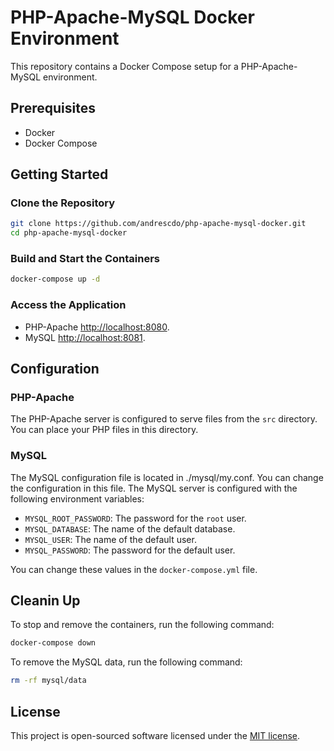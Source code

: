 # PHP-Apache-MySQL Docker Environment

This repository contains a Docker Compose setup for a PHP-Apache-MySQL environment.

## Prerequisites

- Docker
- Docker Compose

## Getting Started

### Clone the Repository

```bash
git clone https://github.com/andrescdo/php-apache-mysql-docker.git
cd php-apache-mysql-docker
```

### Build and Start the Containers

```bash
docker-compose up -d
```

### Access the Application

- PHP-Apache [http://localhost:8080](http://localhost:8080).
- MySQL [http://localhost:8081](http://localhost:8081).

## Configuration

### PHP-Apache

The PHP-Apache server is configured to serve files from the `src` directory. You can place your PHP files in this directory.

### MySQL

The MySQL configuration file is located in ./mysql/my.conf. You can change the configuration in this file. 
The MySQL server is configured with the following environment variables:

- `MYSQL_ROOT_PASSWORD`: The password for the `root` user.
- `MYSQL_DATABASE`: The name of the default database.
- `MYSQL_USER`: The name of the default user.
- `MYSQL_PASSWORD`: The password for the default user.

You can change these values in the `docker-compose.yml` file.

## Cleanin Up

To stop and remove the containers, run the following command:

```bash
docker-compose down
```

To remove the MySQL data, run the following command:

```bash
rm -rf mysql/data
```

## License

This project is open-sourced software licensed under the [MIT license](https://opensource.org/licenses/MIT).
